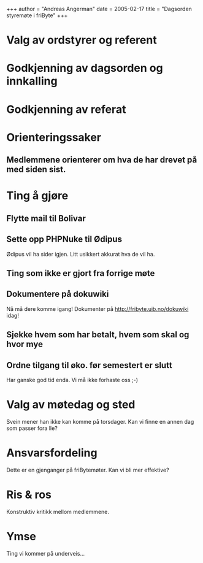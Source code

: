 +++
author = "Andreas Angerman"
date = 2005-02-17
title = "Dagsorden styremøte i friByte"
+++

# Valg av ordstyrer og referent

# Godkjenning av dagsorden og innkalling

# Godkjenning av referat

# Orienteringssaker

## Medlemmene orienterer om hva de har drevet på med siden sist.

# Ting å gjøre

## Flytte mail til Bolivar

## Sette opp PHPNuke til Ødipus

Ødipus vil ha sider igjen. Litt usikkert akkurat hva de vil ha.

## Ting som ikke er gjort fra forrige møte

## Dokumentere på dokuwiki

Nå må dere komme igang! Dokumenter på http://fribyte.uib.no/dokuwiki
idag!

## Sjekke hvem som har betalt, hvem som skal og hvor mye

## Ordne tilgang til øko. før semestert er slutt

Har ganske god tid enda. Vi må ikke forhaste oss ;-)

# Valg av møtedag og sted

Svein mener han ikke kan komme på torsdager. Kan vi finne en annen dag
som passer fora lle?

# Ansvarsfordeling

Dette er en gjenganger på friBytemøter. Kan vi bli mer effektive?

# Ris & ros

Konstruktiv kritikk mellom medlemmene.

# Ymse

Ting vi kommer på underveis\...

